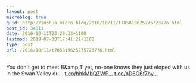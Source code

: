```yaml
---
layout: post
microblog: true
guid: http://joshua.micro.blog/2016/10/11/t785819625275723776.html
post_id: 34811
date: 2016-10-11T23:29:33+1100
lastmod: 2019-07-30T17:41:21+1100
type: post
url: /2016/10/11/t785819625275723776.html
---
```

You don't get to meet B&amp;amp;T yet, no-one knows they just eloped with us in the Swan Valley ou… [t.co/hhkMbQZWP...](https://t.co/hhkMbQZWP8) [t.co/nD6G6f7hy...](https://t.co/nD6G6f7hym)
